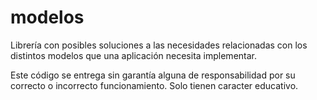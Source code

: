 # modelos
Librería con posibles soluciones a las necesidades relacionadas con los distintos modelos que una aplicación necesita implementar.

Este código se entrega sin garantía alguna de responsabilidad por su correcto o incorrecto funcionamiento. Solo tienen caracter educativo.
